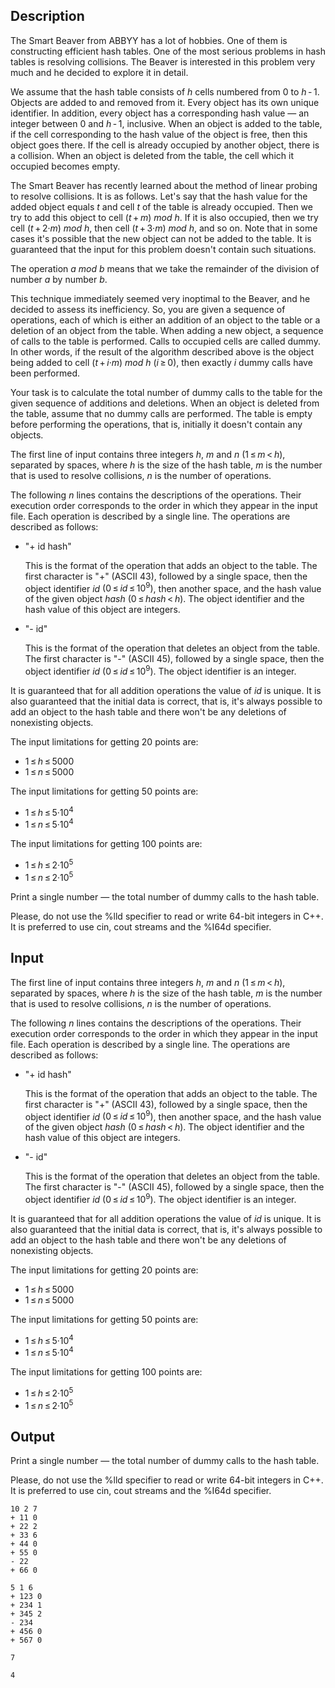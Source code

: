 ## Description

<div><p>The Smart Beaver from ABBYY has a lot of hobbies. One of them is constructing efficient hash tables. One of the most serious problems in hash tables is resolving collisions. The Beaver is interested in this problem very much and he decided to explore it in detail.</p><p>We assume that the hash table consists of <span class="tex-span"><i>h</i></span> cells numbered from <span class="tex-span">0</span> to <span class="tex-span"><i>h</i> - 1</span>. Objects are added to and removed from it. Every object has its own unique identifier. In addition, every object has a corresponding hash value — an integer between <span class="tex-span">0</span> and <span class="tex-span"><i>h</i> - 1</span>, inclusive. When an object is added to the table, if the cell corresponding to the hash value of the object is free, then this object goes there. If the cell is already occupied by another object, there is a collision. When an object is deleted from the table, the cell which it occupied becomes empty.</p><p>The Smart Beaver has recently learned about the method of linear probing to resolve collisions. It is as follows. Let's say that the hash value for the added object equals <span class="tex-span"><i>t</i></span> and cell <span class="tex-span"><i>t</i></span> of the table is already occupied. Then we try to add this object to cell <span class="tex-span">(<i>t</i> + <i>m</i>)&nbsp;<i>mod</i>&nbsp;<i>h</i></span>. If it is also occupied, then we try cell <span class="tex-span">(<i>t</i> + 2·<i>m</i>)&nbsp;<i>mod</i>&nbsp;<i>h</i></span>, then cell <span class="tex-span">(<i>t</i> + 3·<i>m</i>)&nbsp;<i>mod</i>&nbsp;<i>h</i></span>, and so on. Note that in some cases it's possible that the new object can not be added to the table. <span class="tex-font-style-underline">It is guaranteed that the input for this problem doesn't contain such situations</span>.</p><p>The operation <span class="tex-span"><i>a</i>&nbsp;<i>mod</i>&nbsp;<i>b</i></span> means that we take the remainder of the division of number <span class="tex-span"><i>a</i></span> by number <span class="tex-span"><i>b</i></span>.</p><p>This technique immediately seemed very inoptimal to the Beaver, and he decided to assess its inefficiency. So, you are given a sequence of operations, each of which is either an addition of an object to the table or a deletion of an object from the table. When adding a new object, a sequence of calls to the table is performed. Calls to occupied cells are called dummy. In other words, if the result of the algorithm described above is the object being added to cell <span class="tex-span">(<i>t</i> + <i>i</i>·<i>m</i>)&nbsp;<i>mod</i>&nbsp;<i>h</i></span> <span class="tex-span">(<i>i</i> ≥ 0)</span>, then exactly <span class="tex-span"><i>i</i></span> dummy calls have been performed.</p><p>Your task is to calculate the total number of dummy calls to the table for the given sequence of additions and deletions. When an object is deleted from the table, assume that no dummy calls are performed. The table is empty before performing the operations, that is, initially it doesn't contain any objects.</p></div><div class="input-specification"><p>The first line of input contains three integers <span class="tex-span"><i>h</i></span>, <span class="tex-span"><i>m</i></span> and <span class="tex-span"><i>n</i></span> (<span class="tex-span">1 ≤ <i>m</i> &lt; <i>h</i></span>), separated by spaces, where <span class="tex-span"><i>h</i></span> is the size of the hash table, <span class="tex-span"><i>m</i></span> is the number that is used to resolve collisions, <span class="tex-span"><i>n</i></span> is the number of operations.</p><p>The following <span class="tex-span"><i>n</i></span> lines contains the descriptions of the operations. Their execution order corresponds to the order in which they appear in the input file. Each operation is described by a single line. The operations are described as follows:</p><ul> <li> "<span class="tex-font-style-tt">+ id hash</span>"<p>This is the format of the operation that adds an object to the table. The first character is "<span class="tex-font-style-tt">+</span>" (ASCII 43), followed by a single space, then the object identifier <span class="tex-span"><i>id</i></span> <span class="tex-span">(0 ≤ <i>id</i> ≤ 10<sup class="upper-index">9</sup>)</span>, then another space, and the hash value of the given object <span class="tex-span"><i>hash</i></span> <span class="tex-span">(0 ≤ <i>hash</i> &lt; <i>h</i>)</span>. The object identifier and the hash value of this object are integers.</p></li><li> "<span class="tex-font-style-tt">- id</span>"<p>This is the format of the operation that deletes an object from the table. The first character is "<span class="tex-font-style-tt">-</span>" (ASCII 45), followed by a single space, then the object identifier <span class="tex-span"><i>id</i></span> <span class="tex-span">(0 ≤ <i>id</i> ≤ 10<sup class="upper-index">9</sup>)</span>. The object identifier is an integer.</p></li></ul><p>It is guaranteed that for all addition operations the value of <span class="tex-span"><i>id</i></span> is unique. It is also guaranteed that the initial data is correct, that is, it's always possible to add an object to the hash table and there won't be any deletions of nonexisting objects.</p><p>The input limitations for getting 20 points are: </p><ul> <li> <span class="tex-span">1 ≤ <i>h</i> ≤ 5000</span> </li><li> <span class="tex-span">1 ≤ <i>n</i> ≤ 5000</span> </li></ul><p>The input limitations for getting 50 points are: </p><ul> <li> <span class="tex-span">1 ≤ <i>h</i> ≤ 5·10<sup class="upper-index">4</sup></span> </li><li> <span class="tex-span">1 ≤ <i>n</i> ≤ 5·10<sup class="upper-index">4</sup></span> </li></ul><p>The input limitations for getting 100 points are: </p><ul> <li> <span class="tex-span">1 ≤ <i>h</i> ≤ 2·10<sup class="upper-index">5</sup></span> </li><li> <span class="tex-span">1 ≤ <i>n</i> ≤ 2·10<sup class="upper-index">5</sup></span> </li></ul></div><div class="output-specification"><p>Print a single number — the total number of dummy calls to the hash table.</p><p>Please, do not use the <span class="tex-font-style-tt">%lld</span> specifier to read or write 64-bit integers in С++. It is preferred to use <span class="tex-font-style-tt">cin</span>, <span class="tex-font-style-tt">cout</span> streams and the <span class="tex-font-style-tt">%I64d</span> specifier.</p></div>

## Input

<p>The first line of input contains three integers <span class="tex-span"><i>h</i></span>, <span class="tex-span"><i>m</i></span> and <span class="tex-span"><i>n</i></span> (<span class="tex-span">1 ≤ <i>m</i> &lt; <i>h</i></span>), separated by spaces, where <span class="tex-span"><i>h</i></span> is the size of the hash table, <span class="tex-span"><i>m</i></span> is the number that is used to resolve collisions, <span class="tex-span"><i>n</i></span> is the number of operations.</p><p>The following <span class="tex-span"><i>n</i></span> lines contains the descriptions of the operations. Their execution order corresponds to the order in which they appear in the input file. Each operation is described by a single line. The operations are described as follows:</p><ul> <li> "<span class="tex-font-style-tt">+ id hash</span>"<p>This is the format of the operation that adds an object to the table. The first character is "<span class="tex-font-style-tt">+</span>" (ASCII 43), followed by a single space, then the object identifier <span class="tex-span"><i>id</i></span> <span class="tex-span">(0 ≤ <i>id</i> ≤ 10<sup class="upper-index">9</sup>)</span>, then another space, and the hash value of the given object <span class="tex-span"><i>hash</i></span> <span class="tex-span">(0 ≤ <i>hash</i> &lt; <i>h</i>)</span>. The object identifier and the hash value of this object are integers.</p></li><li> "<span class="tex-font-style-tt">- id</span>"<p>This is the format of the operation that deletes an object from the table. The first character is "<span class="tex-font-style-tt">-</span>" (ASCII 45), followed by a single space, then the object identifier <span class="tex-span"><i>id</i></span> <span class="tex-span">(0 ≤ <i>id</i> ≤ 10<sup class="upper-index">9</sup>)</span>. The object identifier is an integer.</p></li></ul><p>It is guaranteed that for all addition operations the value of <span class="tex-span"><i>id</i></span> is unique. It is also guaranteed that the initial data is correct, that is, it's always possible to add an object to the hash table and there won't be any deletions of nonexisting objects.</p><p>The input limitations for getting 20 points are: </p><ul> <li> <span class="tex-span">1 ≤ <i>h</i> ≤ 5000</span> </li><li> <span class="tex-span">1 ≤ <i>n</i> ≤ 5000</span> </li></ul><p>The input limitations for getting 50 points are: </p><ul> <li> <span class="tex-span">1 ≤ <i>h</i> ≤ 5·10<sup class="upper-index">4</sup></span> </li><li> <span class="tex-span">1 ≤ <i>n</i> ≤ 5·10<sup class="upper-index">4</sup></span> </li></ul><p>The input limitations for getting 100 points are: </p><ul> <li> <span class="tex-span">1 ≤ <i>h</i> ≤ 2·10<sup class="upper-index">5</sup></span> </li><li> <span class="tex-span">1 ≤ <i>n</i> ≤ 2·10<sup class="upper-index">5</sup></span> </li></ul>

## Output

<p>Print a single number — the total number of dummy calls to the hash table.</p><p>Please, do not use the <span class="tex-font-style-tt">%lld</span> specifier to read or write 64-bit integers in С++. It is preferred to use <span class="tex-font-style-tt">cin</span>, <span class="tex-font-style-tt">cout</span> streams and the <span class="tex-font-style-tt">%I64d</span> specifier.</p>





```input1
10 2 7
+ 11 0
+ 22 2
+ 33 6
+ 44 0
+ 55 0
- 22
+ 66 0

```




```input2
5 1 6
+ 123 0
+ 234 1
+ 345 2
- 234
+ 456 0
+ 567 0

```




```output1
7

```




```output2
4

```


